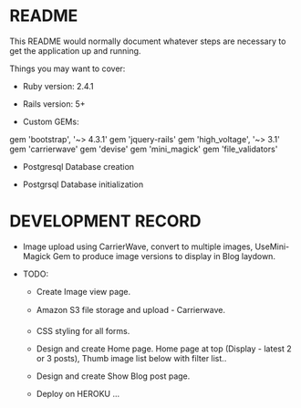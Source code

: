 # README

This README would normally document whatever steps are necessary to get the
application up and running.

Things you may want to cover:

* Ruby version: 2.4.1

* Rails version: 5+		

* Custom GEMs:

gem 'bootstrap', '~> 4.3.1'
gem 'jquery-rails'
gem 'high_voltage', '~> 3.1'
gem 'carrierwave'
gem 'devise'
gem 'mini_magick'
gem 'file_validators'

* Postgresql Database creation

* Postgrsql Database initialization

# DEVELOPMENT RECORD

* Image upload using CarrierWave, convert to multiple images, UseMini-Magick Gem to produce image versions to display in Blog laydown.

* TODO:

	* Create Image view page.
	* Amazon S3 file storage and upload - Carrierwave. 
	* CSS styling for all forms.
	* Design and create Home page. Home page at top (Display - latest 2 or 3 posts), Thumb image list below with filter list..
	* Design and create Show Blog post page.

	* Deploy on HEROKU	 ...
